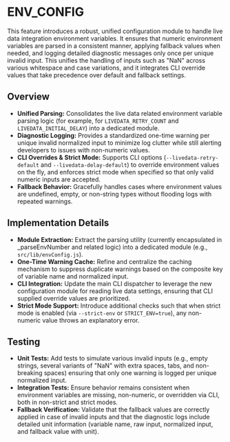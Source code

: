 # ENV_CONFIG

This feature introduces a robust, unified configuration module to handle live data integration environment variables. It ensures that numeric environment variables are parsed in a consistent manner, applying fallback values when needed, and logging detailed diagnostic messages only once per unique invalid input. This unifies the handling of inputs such as "NaN" across various whitespace and case variations, and it integrates CLI override values that take precedence over default and fallback settings.

## Overview

- **Unified Parsing:** Consolidates the live data related environment variable parsing logic (for example, for `LIVEDATA_RETRY_COUNT` and `LIVEDATA_INITIAL_DELAY`) into a dedicated module. 
- **Diagnostic Logging:** Provides a standardized one-time warning per unique invalid normalized input to minimize log clutter while still alerting developers to issues with non-numeric values.
- **CLI Overrides & Strict Mode:** Supports CLI options (`--livedata-retry-default` and `--livedata-delay-default`) to override environment values on the fly, and enforces strict mode when specified so that only valid numeric inputs are accepted.
- **Fallback Behavior:** Gracefully handles cases where environment values are undefined, empty, or non-string types without flooding logs with repeated warnings.

## Implementation Details

- **Module Extraction:** Extract the parsing utility (currently encapsulated in _parseEnvNumber and related logic) into a dedicated module (e.g., `src/lib/envConfig.js`).
- **One-Time Warning Cache:** Refine and centralize the caching mechanism to suppress duplicate warnings based on the composite key of variable name and normalized input.
- **CLI Integration:** Update the main CLI dispatcher to leverage the new configuration module for reading live data settings, ensuring that CLI supplied override values are prioritized.
- **Strict Mode Support:** Introduce additional checks such that when strict mode is enabled (via `--strict-env` or `STRICT_ENV=true`), any non-numeric value throws an explanatory error.

## Testing

- **Unit Tests:** Add tests to simulate various invalid inputs (e.g., empty strings, several variants of "NaN" with extra spaces, tabs, and non-breaking spaces) ensuring that only one warning is logged per unique normalized input.
- **Integration Tests:** Ensure behavior remains consistent when environment variables are missing, non-numeric, or overridden via CLI, both in non-strict and strict modes.
- **Fallback Verification:** Validate that the fallback values are correctly applied in case of invalid inputs and that the diagnostic logs include detailed unit information (variable name, raw input, normalized input, and fallback value with unit).
